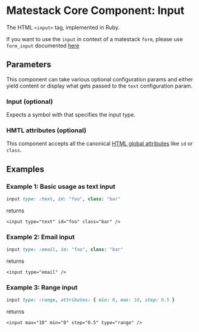 # Matestack Core Component: Input

The HTML `<input>` tag, implemented in Ruby.

If you want to use the `input` in context of a matestack `form`, please use `form_input` documented [here](form.md)

## Parameters

This component can take various optional configuration params and either yield content or display what gets passed to the `text` configuration param.

### Input \(optional\)

Expects a symbol with that specifies the input type.

### HMTL attributes \(optional\)

This component accepts all the canonical [HTML global attributes](https://www.w3schools.com/tags/ref_standardattributes.asp) like `id` or `class`.

## Examples

### Example 1: Basic usage as text input

```ruby
input type: :text, id: "foo", class: "bar"
```

returns

```markup
<input type="text" id="foo" class="bar" />
```

### Example 2: Email input

```ruby
input type: :email, id: "foo", class: "bar"
```

returns

```markup
<input type="email" />
```

### Example 3: Range input

```ruby
input type: :range, attributes: { min: 0, max: 10, step: 0.5 }
```

returns

```markup
<input max="10" min="0" step="0.5" type="range" />
```

